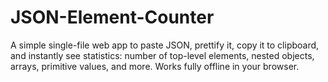 # JSON-Element-Counter
A simple single-file web app to paste JSON, prettify it, copy it to clipboard, and instantly see statistics: number of top-level elements, nested objects, arrays, primitive values, and more. Works fully offline in your browser.
